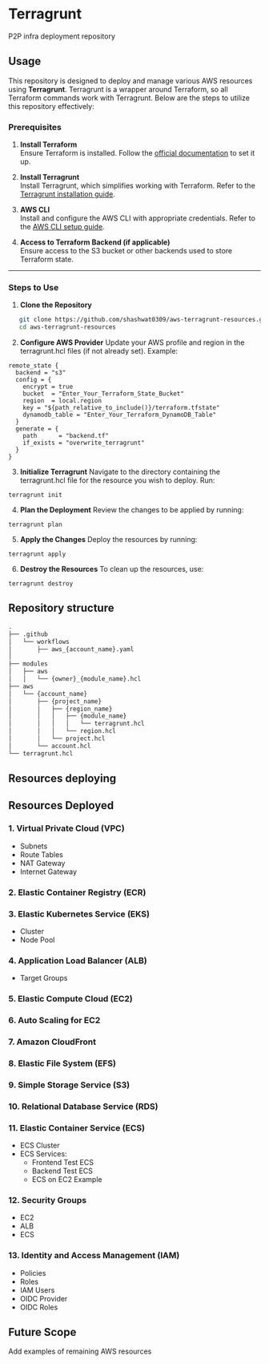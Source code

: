 # Terragrunt

P2P infra deployment repository 

## Usage

This repository is designed to deploy and manage various AWS resources using **Terragrunt**. Terragrunt is a wrapper around Terraform, so all Terraform commands work with Terragrunt. Below are the steps to utilize this repository effectively:

### Prerequisites
1. **Install Terraform**  
   Ensure Terraform is installed. Follow the [official documentation](https://developer.hashicorp.com/terraform/downloads) to set it up.
   
2. **Install Terragrunt**  
   Install Terragrunt, which simplifies working with Terraform. Refer to the [Terragrunt installation guide](https://terragrunt.gruntwork.io/docs/getting-started/install/).

3. **AWS CLI**  
   Install and configure the AWS CLI with appropriate credentials. Refer to the [AWS CLI setup guide](https://docs.aws.amazon.com/cli/latest/userguide/install-cliv2.html).

4. **Access to Terraform Backend (if applicable)**  
   Ensure access to the S3 bucket or other backends used to store Terraform state.

---

### Steps to Use
1. **Clone the Repository**
```bash
   git clone https://github.com/shashwat0309/aws-terragrunt-resources.git
   cd aws-terragrunt-resources
```

2. **Configure AWS Provider**
Update your AWS profile and region in the terragrunt.hcl files (if not already set). Example:
```hcl
remote_state {
  backend = "s3"
  config = {
    encrypt = true
    bucket  = "Enter_Your_Terraform_State_Bucket"
    region  = local.region
    key = "${path_relative_to_include()}/terraform.tfstate"
    dynamodb_table = "Enter_Your_Terraform_DynamoDB_Table"
  }
  generate = {
    path      = "backend.tf"
    if_exists = "overwrite_terragrunt"
  }
}
```

3. **Initialize Terragrunt** Navigate to the directory containing the terragrunt.hcl file for the resource you wish to deploy. Run:

```hcl
terragrunt init
```

4. **Plan the Deployment**
Review the changes to be applied by running:

```hcl
terragrunt plan
```

5. **Apply the Changes**
Deploy the resources by running:

```hcl
terragrunt apply
```

6. **Destroy the Resources**
To clean up the resources, use:
```hcl
terragrunt destroy
```


## Repository structure

```txt
.
├── .github
│   └── workflows
│       ├── aws_{account_name}.yaml
│  
├── modules
│   ├── aws
│   │   └── {owner}_{module_name}.hcl
├── aws
│   └── {account_name}
│       ├── {project_name}
│       │   ├── {region_name}
│       │   │   ├── {module_name}
│       │   │   │   └── terragrunt.hcl
│       │   │   └── region.hcl
│       │   └── project.hcl
│       └── account.hcl
└── terragrunt.hcl
```

## Resources deploying
## Resources Deployed

### 1. Virtual Private Cloud (VPC)
- Subnets
- Route Tables
- NAT Gateway
- Internet Gateway

### 2. Elastic Container Registry (ECR)

### 3. Elastic Kubernetes Service (EKS)
- Cluster
- Node Pool

### 4. Application Load Balancer (ALB)
- Target Groups

### 5. Elastic Compute Cloud (EC2)

### 6. Auto Scaling for EC2

### 7. Amazon CloudFront

### 8. Elastic File System (EFS)

### 9. Simple Storage Service (S3)

### 10. Relational Database Service (RDS)

### 11. Elastic Container Service (ECS)
- ECS Cluster
- ECS Services:
  - Frontend Test ECS
  - Backend Test ECS
  - ECS on EC2 Example

### 12. Security Groups
- EC2
- ALB
- ECS

### 13. Identity and Access Management (IAM)
- Policies
- Roles
- IAM Users
- OIDC Provider
- OIDC Roles

## Future Scope 
Add examples of remaining AWS resources